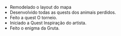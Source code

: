 - Remodelado o layout do mapa
- Desenvolvido todas as quests dos animais perdidos.
- Feito a quest O torneio.
- Iniciado a Quest Inspiração do artista.
- Feito o enigma da Gruta.